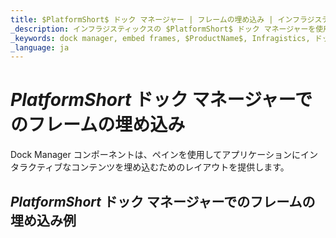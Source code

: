 ```yaml
---
title: $PlatformShort$ ドック マネージャー | フレームの埋め込み | インフラジスティックス
_description: インフラジスティックスの $PlatformShort$ ドック マネージャーを使用してペインによってインタラクティブなコンテンツを埋め込みます。$ProductName$ ドック マネージャー チュートリアルを是非お試しください!
_keywords: dock manager, embed frames, $ProductName$, Infragistics, ドック マネージャー, フレームの埋め込み, インフラジスティックス
_language: ja
---
```

# $PlatformShort$ ドック マネージャーでのフレームの埋め込み

Dock Manager コンポーネントは、ペインを使用してアプリケーションにインタラクティブなコンテンツを埋め込むためのレイアウトを提供します。

## $PlatformShort$ ドック マネージャーでのフレームの埋め込み例


<code-view style="height: 600px" 
           data-demos-base-url="{environment:dvDemosBaseUrl}" 
           iframe-src="{environment:dvDemosBaseUrl}/layouts/dock-manager-embedding-frames" 
           alt="$PlatformShort$ ドック マネージャーでのフレームの埋め込み例" 
           github-src="layouts/dock-manager/embedding-frames">
</code-view>

<!-- <div>
    <button data-localize="stackblitz" disabled class="stackblitz-btn" data-iframe-id="dock-manager-overview-iframe" data-demos-base-url="{environment:dvDemosBaseUrl}">View on StackBlitz
    </button>
</div> -->

<div class="divider--half"></div>

<!--
## Usage

Once the Dock Manager is imported, you can add it on the page:

```html
<igc-dockmanager id="dockManager">
</igc-dockmanager>
```

```ts
import { IgcDockManagerPaneType, IgcSplitPaneOrientation, IgcDockManagerComponent } from 'igniteui-dockmanager';

// ...

this.dockManager = document.getElementById("dockManager") as IgcDockManagerComponent;
this.dockManager.layout = {
    rootPane: {
        type: IgcDockManagerPaneType.splitPane,
        orientation: IgcSplitPaneOrientation.horizontal,
        panes: [
            {
                type: IgcDockManagerPaneType.contentPane,
                contentId: 'content1',
                header: 'Pane 1'
            }
        ]
    }
};
```

```html
<igc-dockmanager id="dockManager">
    <div slot="content1" style="width: 100%; height: 100%;">Content 1</div>
</igc-dockmanager>
``` -->
